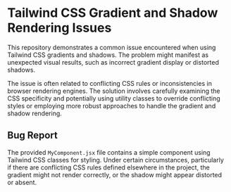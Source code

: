 # Tailwind CSS Gradient and Shadow Rendering Issues

This repository demonstrates a common issue encountered when using Tailwind CSS gradients and shadows.  The problem might manifest as unexpected visual results, such as incorrect gradient display or distorted shadows.

The issue is often related to conflicting CSS rules or inconsistencies in browser rendering engines.  The solution involves carefully examining the CSS specificity and potentially using utility classes to override conflicting styles or employing more robust approaches to handle the gradient and shadow rendering.

## Bug Report

The provided `MyComponent.jsx` file contains a simple component using Tailwind CSS classes for styling.  Under certain circumstances, particularly if there are conflicting CSS rules defined elsewhere in the project, the gradient might not render correctly, or the shadow might appear distorted or absent.